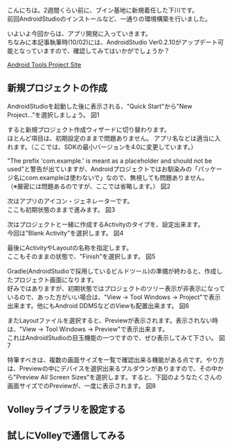 こんにちは。2週間くらい前に、ブイン基地に新規着任した下川です。  
前回AndroidStudioのインストールなど、一通りの環境構築を行いました。  

いよいよ今回からは、アプリ開発に入っていきます。  
ちなみに本記事執筆時(10/02)には、AndroidStudio Ver0.2.10がアップデート可能となっていますので、確認してみてはいかがでしょうか？

[Android Tools Project Site](http://tools.android.com/recent)

## 新規プロジェクトの作成

AndroidStudioを起動した後に表示される、"Quick Start"から"New Project…"を選択しましょう。
図1

すると新規プロジェクト作成ウィザードに切り替わります。  
ほとんど項目は、初期設定のままで問題ありません。
アプリ名などは適当に入れます。（ここでは、SDKの最小バージョンを4.0に変更しています。）

"The prefix 'com.example.' is meant as a placeholder and should not be used"と警告が出ていますが、Androidプロジェクトではお馴染みの「パッケージ名にcom.exampleは使わないで」なので、無視しても問題ありません。  
（※厳密には問題あるのですが、ここでは省略します。）
図2

次はアプリのアイコン・ジェネレーターです。  
ここも初期状態のままで進みます。
図3

次はプロジェクトと一緒に作成するActivityのタイプを、設定出来ます。  
今回は"Blank Activity"を選択します。
図4

最後にActivityやLayoutの名称を指定します。  
ここもそのままの状態で、"Finish"を選択します。
図5

Gradle(AndroidStudioで採用しているビルドツール)の準備が終わると、作成したプロジェクト画面になります。  
好みではありますが、初期状態ではプロジェクトのツリー表示が非表示になっているので、あった方がいい場合は、"View -> Tool Windows -> Project"で表示出来ます。他にもAndroid DDMSなどのViewも配置出来ます。
図6

またLayoutファイルを選択すると、Previewが表示されます。表示されない時は、"View -> Tool Windows -> Preview"で表示出来ます。  
これはAndroidStudioの目玉機能の一つですので、ぜひ表示してみて下さい。
図7

特筆すべきは、複数の画面サイズを一覧で確認出来る機能がある点です。やり方は、Previewの中にデバイスを選択出来るプルダウンがありますので、その中から"Preview All Screen Sizes"を選択します。すると、下図のようなたくさんの画面サイズでのPreviewが、一度に表示されます。
図8

## Volleyライブラリを設定する

## 試しにVolleyで通信してみる
